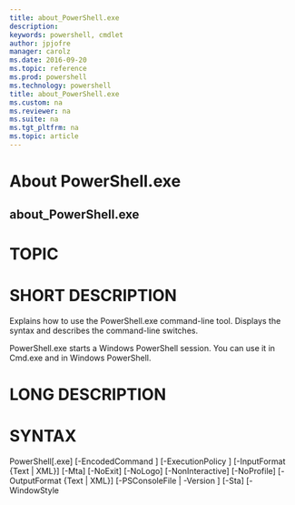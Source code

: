 ```yaml
---
title: about_PowerShell.exe
description: 
keywords: powershell, cmdlet
author: jpjofre
manager: carolz
ms.date: 2016-09-20
ms.topic: reference
ms.prod: powershell
ms.technology: powershell
title: about_PowerShell.exe
ms.custom: na
ms.reviewer: na
ms.suite: na
ms.tgt_pltfrm: na
ms.topic: article
---
```

# About PowerShell.exe
## about_PowerShell.exe
# TOPIC


# SHORT DESCRIPTION

Explains how to use the PowerShell.exe command-line tool. Displays
the syntax and describes the command-line switches.

PowerShell.exe starts a Windows PowerShell session. You can use it
in Cmd.exe and in Windows PowerShell.

# LONG DESCRIPTION

# SYNTAX

PowerShell[.exe]
[-EncodedCommand <Base64EncodedCommand>]
[-ExecutionPolicy <ExecutionPolicy>]
[-InputFormat {Text | XML}]
[-Mta]
[-NoExit]
[-NoLogo]
[-NonInteractive]
[-NoProfile]
[-OutputFormat {Text | XML}]
[-PSConsoleFile <FilePath> | -Version <Windows PowerShell version>]
[-Sta]
[-WindowStyle <style>]
[-File <FilePath> [<Args>]]
[-Command { - | <script-block> [-args <arg-array>]
| <string> [<CommandParameters>] } ]
PowerShell[.exe] -Help | -? | /?

# PARAMETERS


-EncodedCommand <Base64EncodedCommand>
Accepts a base-64-encoded string version of a command.
Use this parameter to submit commands to Windows PowerShell
that require complex quotation marks or curly braces.

-ExecutionPolicy <ExecutionPolicy>
Sets the default execution policy for the current session
and saves it in the $env:PSExecutionPolicyPreference environment
variable. This parameter does not change the Windows PowerShell
execution policy that is set in the registry. For information
about Windows PowerShell execution policies, including a list
of valid values, see about_Execution_Policies
(http://go.microsoft.com/fwlink/?LinkID=135170).

-File <FilePath> [<Parameters>]
Runs the specified script in the local scope ("dot-sourced"),
so that the functions and variables that the script creates
are available in the current session. Enter the script file
path and any parameters. File must be the last parameter in
the command, because all characters typed after the File
parameter name are interpreted as the script file path followed
by the script parameters.

You can include the parameters of a script, and parameter
values, in the value of the File parameter. For example:
-File .\Get-Script.ps1 -Domain Central

Typically, the switch parameters of a script are either
included or omitted. For example, the following command
uses the All parameter of the Get-Script.ps1 script file:
-File .\Get-Script.ps1 -All

In rare cases, you might need to provide a Boolean value
for a switch parameter. To provide a Boolean value for a
switch parameter in the value of the File parameter,
enclose the parameter name and value in curly braces,
such as the following:
-File .\Get-Script.ps1 {-All:$False}.

-InputFormat {Text | XML}
Describes the format of data sent to Windows PowerShell. Valid
values are "Text" (text strings) or "XML" (serialized CLIXML format).

-Mta
Starts Windows PowerShell using a multi-threaded apartment. This
parameter is introduced in Windows PowerShell 3.0. In Windows
PowerShell 2.0, multi-threaded apartment (MTA) is the default.
In Windows PowerShell 3.0, single-threaded apartment (STA) is
the default.

-NoExit
Does not exit after running startup commands.

-NoLogo
Hides the copyright banner at startup.

-NonInteractive
Does not present an interactive prompt to the user.

-NoProfile
Does not load the Windows PowerShell profile.

-OutputFormat {Text | XML}
Determines how output from Windows PowerShell is formatted.
Valid values are "Text" (text strings) or "XML" (serialized
CLIXML format).

-PSConsoleFile <FilePath>
Loads the specified Windows PowerShell console file. Enter
the path and name of the console file. To create a console file,
use the Export-Console cmdlet in Windows PowerShell.

-Sta
Starts Windows PowerShell using a single-threaded apartment. In
Windows PowerShell 2.0, multi-threaded apartment (MTA) is the default.
In Windows PowerShell 3.0, single-threaded apartment (STA) is the
default.

-Version <Windows PowerShell Version>
Starts the specified version of Windows PowerShell. Valid values
are 2.0 and 3.0. The version that you specify must be installed
on the system. If Windows PowerShell 3.0 is installed on the
computer, "3.0" is the default version. Otherwise, "2.0" is the
default version. For more information, see "Installing Windows
PowerShell" in the Windows PowerShell Getting Started Guide.

-WindowStyle <Window style>
Sets the window style for the session. Valid values are Normal,
Minimized, Maximized and Hidden.

-Command
Executes the specified commands (and any parameters) as though
they were typed at the Windows PowerShell command prompt, and
then exits, unless the NoExit parameter is specified.

The value of Command can be "-", a string. or a script block. If
the value of Command is "-", the command text is read from standard
input.

Script blocks must be enclosed in braces ({}). You can specify a
script block only when running PowerShell.exe in Windows PowerShell.
The results of the script are returned to the parent shell as
deserialized XML objects, not live objects.

If the value of Command is a string, Command must be the last
parameter in the command , because any characters typed after
the command are interpreted as the command arguments.

To write a string that runs a Windows PowerShell command, use the
format:
"& {<command>}"
where the quotation marks indicate a string and the invoke operator
(&) causes the command to be executed.

-Help, -?, /?
Displays help for PowerShell.exe. If you are typing a PowerShell.exe
command in Windows PowerShell, prepend the command parameters with a
hyphen (-), not a forward slash (/). You can use either a hyphen or
forward slash in Cmd.exe.

# REMARKS:

Troubleshooting note: In Windows PowerShell 2.0, starting some programs
from the Windows PowerShell console fails with a LastExitCode of 0xc0000142.

# EXAMPLES

PowerShell -PSConsoleFile sqlsnapin.psc1

PowerShell -Version 2.0 -NoLogo -InputFormat text -OutputFormat XML

PowerShell -Command {Get-EventLog -LogName security}

PowerShell -Command "& {Get-EventLog -LogName security}"

